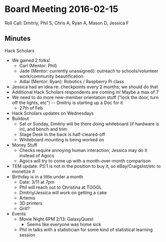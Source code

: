 Board Meeting 2016-02-15
========================

Roll Call: Dmitriy, Phil S, Chris A, Ryan A, Mason D, Jessica F

Minutes
-------
Hack Scholars
  - We gained 2 folks!
    - Carl (Mentor: Phil)
    - Jade (Mentor: currently unassigned): outreach to schools/volunteer work/community beautification
    - Adlai (Mentor: Ryan): Robotics / Raspberry Pi class
  - Jessica had an idea re: checkpoints every 2 months; we should do that
- Additional Hack Scholars respondents are coming in! Maybe a max of 7
- We need to do more new-member orientation stuff ("lock the door, turn off the lights, etc") -- Dmitriy is starting up a Doc for it
  - 27th of Feb
- Hack Scholars updates on Wednesdays
- Buildout
  - Sat or Sunday, Dmitriy will be there doing whiteboard (if hardware is in), and bench and trim
  - Stage Desk in the back is half-cleared-off
  - Whiteboard mounting is being worked on
- Money Stuff
  - Checks require annoying human interaction; Jessica may do it instead of Agocs
  - Agocs will try to come up with a month-over-month comparison
- TEM update: PS:1 is not in the position to buy it, so eBay/Craigslist/etc to monetize it
- Birthday is in a little under a month
  - Date: 3/11 at 7pm
  - Phil will reach out to Christina at TOOOL
  - Dmitriy/Jessica will work on getting a cake
  - Artemis
  - 3D printers
  - Grill?
- Events
  - Movie Night 6PM 2/13: GalaxyQuest
    - Seems like everyone was home sick
  - Phil in talks with a statistician for some kind of statistical learning session
